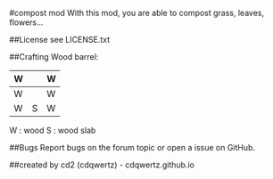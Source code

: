 #compost mod
With this mod, you are able to compost grass, leaves, flowers...

##License
see LICENSE.txt

##Crafting
Wood barrel:

| W |   | W |
|---|---|---|
| W |   | W |
| W | S | W |

W : wood
S : wood slab

##Bugs
Report bugs on the forum topic or open a issue on GitHub.

##created by
cd2 (cdqwertz) - cdqwertz.github.io
